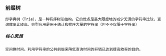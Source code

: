 ### 前缀树

    即字典树（Trie），是一种有序树形结构。它的优点是最大限度地的减少无谓的字符串比较，查询效率比较高。典型应用是用于统计和排序大量的字符串（但不不仅限于字符串）

##### 核心思想
    空间换时间。利用字符串的公共前缀来降低查询时间的开销已达到提高效率的目的。